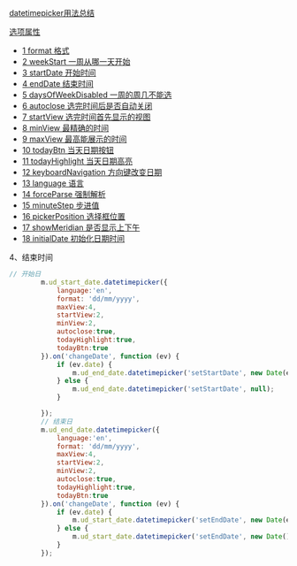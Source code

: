 [datetimepicker用法总结](https://blog.csdn.net/hizzyzzh/article/details/51212867#datetimepicker用法总结)



[选项属性](https://blog.csdn.net/hizzyzzh/article/details/51212867#3-选项属性)

- [1 format 格式](https://blog.csdn.net/hizzyzzh/article/details/51212867#31-format-格式)
- [2 weekStart 一周从哪一天开始](https://blog.csdn.net/hizzyzzh/article/details/51212867#32-weekstart-一周从哪一天开始)
- [3 startDate 开始时间](https://blog.csdn.net/hizzyzzh/article/details/51212867#33-startdate-开始时间)
- [4 endDate 结束时间](https://blog.csdn.net/hizzyzzh/article/details/51212867#34-enddate-结束时间)
- [5 daysOfWeekDisabled 一周的周几不能选](https://blog.csdn.net/hizzyzzh/article/details/51212867#35-daysofweekdisabled-一周的周几不能选)
- [6 autoclose 选完时间后是否自动关闭](https://blog.csdn.net/hizzyzzh/article/details/51212867#36-autoclose-选完时间后是否自动关闭)
- [7 startView 选完时间首先显示的视图](https://blog.csdn.net/hizzyzzh/article/details/51212867#37-startview-选完时间首先显示的视图)
- [8 minView 最精确的时间](https://blog.csdn.net/hizzyzzh/article/details/51212867#38-minview-最精确的时间)
- [9 maxView 最高能展示的时间](https://blog.csdn.net/hizzyzzh/article/details/51212867#39-maxview-最高能展示的时间)
- [10 todayBtn 当天日期按钮](https://blog.csdn.net/hizzyzzh/article/details/51212867#310-todaybtn-当天日期按钮)
- [11 todayHighlight 当天日期高亮](https://blog.csdn.net/hizzyzzh/article/details/51212867#311-todayhighlight-当天日期高亮)
- [12 keyboardNavigation 方向键改变日期](https://blog.csdn.net/hizzyzzh/article/details/51212867#312-keyboardnavigation-方向键改变日期)
- [13 language 语言](https://blog.csdn.net/hizzyzzh/article/details/51212867#313-language-语言)
- [14 forceParse 强制解析](https://blog.csdn.net/hizzyzzh/article/details/51212867#314-forceparse-强制解析)
- [15 minuteStep 步进值](https://blog.csdn.net/hizzyzzh/article/details/51212867#315-minutestep-步进值)
- [16 pickerPosition 选择框位置](https://blog.csdn.net/hizzyzzh/article/details/51212867#316-pickerposition-选择框位置)
- [17 showMeridian 是否显示上下午](https://blog.csdn.net/hizzyzzh/article/details/51212867#317-showmeridian-是否显示上下午)
- [18 initialDate 初始化日期时间](https://blog.csdn.net/hizzyzzh/article/details/51212867#318-initialdate-初始化日期时间)



4、结束时间

```javascript
// 开始日
        m.ud_start_date.datetimepicker({
            language:'en',
            format: 'dd/mm/yyyy',
            maxView:4,
            startView:2,
            minView:2,
            autoclose:true,
            todayHighlight:true,
            todayBtn:true
        }).on('changeDate', function (ev) {
            if (ev.date) {
                m.ud_end_date.datetimepicker('setStartDate', new Date(ev.date.valueOf()))
            } else {
                m.ud_end_date.datetimepicker('setStartDate', null);
            }

        });
        // 结束日
        m.ud_end_date.datetimepicker({
            language:'en',
            format: 'dd/mm/yyyy',
            maxView:4,
            startView:2,
            minView:2,
            autoclose:true,
            todayHighlight:true,
            todayBtn:true
        }).on('changeDate', function (ev) {
            if (ev.date) {
                m.ud_start_date.datetimepicker('setEndDate', new Date(ev.date.valueOf()))
            } else {
                m.ud_start_date.datetimepicker('setEndDate', new Date());
            }
        });
```

